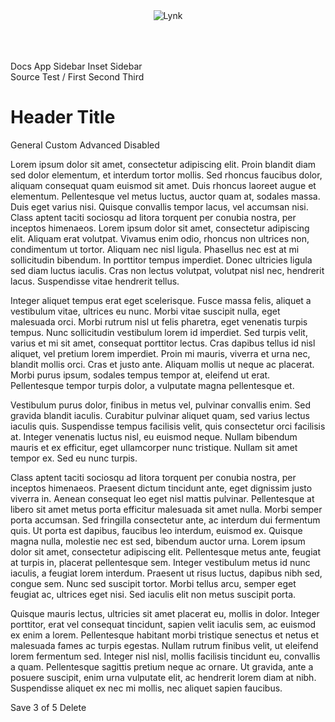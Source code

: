 <div class="lynk-app">
    <header class="lynk-app__header">
        <lynk-stack horizontal justify="between" align="center">
            <img src="/assets/images/mark.svg" alt="Lynk" style="max-height: 48px; margin: 8px 0;">
            <lynk-button circle small><lynk-icon name="person"></lynk-icon></lynk-button>
        </lynk-stack>
    </header>
    <aside class="lynk-app__nav">
        <lynk-nav style="width: 76px;" squished>
            <lynk-nav-item>
                <lynk-icon slot="prefix" name="arrow-left-circle"></lynk-icon> Docs
            </lynk-nav-item>
            <lynk-nav-group heading="Layouts">
                <lynk-nav-item href="/layout/app-layout">
                    <lynk-icon slot="prefix" name="app"></lynk-icon> App
                </lynk-nav-item>
                <lynk-nav-item href="/layout/app-layout-sidebar">
                    <lynk-icon slot="prefix" name="layout-sidebar"></lynk-icon> Sidebar
                </lynk-nav-item>
                <lynk-nav-item selected href="/layout/app-layout-inset-sidebar">
                    <lynk-icon slot="prefix" name="layout-sidebar-inset-reverse"></lynk-icon> Inset Sidebar
                </lynk-nav-item>
            </lynk-nav-group>
        </lynk-nav>
    </aside>
    <div class="lynk-app__main">
    <lynk-page-layout>
        <lynk-page-sidebar slot="left-sidebar" label="Left Sidebar">
        </lynk-page-sidebar>
        <lynk-page-sidebar slot="left-inset-sidebar" label="Left Inset Sidebar" placement="left-inset">
        </lynk-page-sidebar>
        <lynk-page-header slot="header">
            <lynk-button slot="aux" size="tiny" square></lynk-button>
            <lynk-button slot="aux" size="tiny" circle></lynk-button>
            <lynk-input slot="actions" type="search" placeholder="Search" clearable>
                <lynk-icon slot="prefix" name="search"></lynk-icon>
                <lynk-button slot="suffix" size="tiny" square>
                    <lynk-icon name="arrow-return-left" label="Settings"></lynk-icon>
                </lynk-button>
            </lynk-input>
            <lynk-dropdown slot="actions" placement="bottom-start">
                <lynk-button slot="trigger">
                    <lynk-icon slot="prefix" name="filter"></lynk-icon>
                </lynk-button>
                <lynk-menu>
                    <lynk-menu-label>Source</lynk-menu-label>
                    <lynk-menu-item>Test</lynk-menu-item>
                </lynk-menu>
            </lynk-dropdown>
            <lynk-breadcrumb>
                <span slot="separator">/</span>
                <lynk-breadcrumb-item>First</lynk-breadcrumb-item>
                <lynk-breadcrumb-item>Second</lynk-breadcrumb-item>
                <lynk-breadcrumb-item>Third</lynk-breadcrumb-item>
            </lynk-breadcrumb>
            <h1>Header Title</h1>
            <lynk-tab-group>
              <lynk-tab slot="nav" panel="general">General</lynk-tab>
              <lynk-tab slot="nav" panel="custom">Custom</lynk-tab>
              <lynk-tab slot="nav" panel="advanced">Advanced</lynk-tab>
              <lynk-tab slot="nav" panel="disabled" disabled>Disabled</lynk-tab>
            </lynk-tab-group>
        </lynk-page-header>
        <lynk-page-content>
<p>Lorem ipsum dolor sit amet, consectetur adipiscing elit. Proin blandit diam sed dolor elementum, et interdum tortor mollis. Sed rhoncus faucibus dolor, aliquam consequat quam euismod sit amet. Duis rhoncus laoreet augue et elementum. Pellentesque vel metus luctus, auctor quam at, sodales massa. Duis eget varius nisi. Quisque convallis tempor lacus, vel accumsan nisi. Class aptent taciti sociosqu ad litora torquent per conubia nostra, per inceptos himenaeos. Lorem ipsum dolor sit amet, consectetur adipiscing elit. Aliquam erat volutpat. Vivamus enim odio, rhoncus non ultrices non, condimentum ut tortor. Aliquam nec nisl ligula. Phasellus nec est at mi sollicitudin bibendum. In porttitor tempus imperdiet. Donec ultricies ligula sed diam luctus iaculis. Cras non lectus volutpat, volutpat nisl nec, hendrerit lacus. Suspendisse vitae hendrerit tellus.</p>

<p>Integer aliquet tempus erat eget scelerisque. Fusce massa felis, aliquet a vestibulum vitae, ultrices eu nunc. Morbi vitae suscipit nulla, eget malesuada orci. Morbi rutrum nisl ut felis pharetra, eget venenatis turpis tempus. Nunc sollicitudin vestibulum lorem id imperdiet. Sed turpis velit, varius et mi sit amet, consequat porttitor lectus. Cras dapibus tellus id nisl aliquet, vel pretium lorem imperdiet. Proin mi mauris, viverra et urna nec, blandit mollis orci. Cras et justo ante. Aliquam mollis ut neque ac placerat. Morbi purus ipsum, sodales tempus tempor at, eleifend ut erat. Pellentesque tempor turpis dolor, a vulputate magna pellentesque et.</p>

<p>Vestibulum purus dolor, finibus in metus vel, pulvinar convallis enim. Sed gravida blandit iaculis. Curabitur pulvinar aliquet quam, sed varius lectus iaculis quis. Suspendisse tempus facilisis velit, quis consectetur orci facilisis at. Integer venenatis luctus nisl, eu euismod neque. Nullam bibendum mauris et ex efficitur, eget ullamcorper nunc tristique. Nullam sit amet tempor ex. Sed eu nunc turpis.</p>

<p>Class aptent taciti sociosqu ad litora torquent per conubia nostra, per inceptos himenaeos. Praesent dictum tincidunt ante, eget dignissim justo viverra in. Aenean consequat leo eget nisl mattis pulvinar. Pellentesque at libero sit amet metus porta efficitur malesuada sit amet nulla. Morbi semper porta accumsan. Sed fringilla consectetur ante, ac interdum dui fermentum quis. Ut porta est dapibus, faucibus leo interdum, euismod ex. Quisque magna nulla, molestie nec est sed, bibendum auctor urna. Lorem ipsum dolor sit amet, consectetur adipiscing elit. Pellentesque metus ante, feugiat at turpis in, placerat pellentesque sem. Integer vestibulum metus id nunc iaculis, a feugiat lorem interdum. Praesent ut risus luctus, dapibus nibh sed, congue sem. Nunc sed suscipit tortor. Morbi tellus arcu, semper eget feugiat ac, ultrices eget nisi. Sed iaculis elit non metus suscipit porta.</p>

<p>Quisque mauris lectus, ultricies sit amet placerat eu, mollis in dolor. Integer porttitor, erat vel consequat tincidunt, sapien velit iaculis sem, ac euismod ex enim a lorem. Pellentesque habitant morbi tristique senectus et netus et malesuada fames ac turpis egestas. Nullam rutrum finibus velit, ut eleifend lorem fermentum sed. Integer nisl nisl, mollis facilisis tincidunt eu, convallis a quam. Pellentesque sagittis pretium neque ac ornare. Ut gravida, ante a posuere suscipit, enim urna vulputate elit, ac hendrerit lorem diam at nibh. Suspendisse aliquet ex nec mi mollis, nec aliquet sapien faucibus.</p>
            </lynk-page-content>
            <lynk-page-sidebar slot="right-inset-sidebar" label="Right Inset Sidebar" placement="right-inset" style="--max-width: 480px;">
            </lynk-page-sidebar>
            <lynk-page-sidebar slot="right-sidebar" label="Right Sidebar" placement="right">
            </lynk-page-sidebar>
            <lynk-page-footer slot="footer">
                <lynk-button color="primary">Save</lynk-button>
                <span slot="center">3 of 5</span>
                <lynk-button slot="secondary" square></lynk-button>
                <lynk-button slot="secondary" square></lynk-button>
                <lynk-button slot="secondary" color="danger"">Delete</lynk-button>
            </lynk-page-footer>
    </lynk-page-layout>
    </div>
</div>
